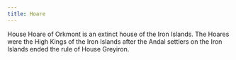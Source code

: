 ```yaml
---
title: Hoare
---
```


House Hoare of Orkmont is an extinct house of the Iron Islands. The Hoares were the High Kings of the Iron Islands after the Andal settlers on the Iron Islands ended the rule of House Greyiron.


